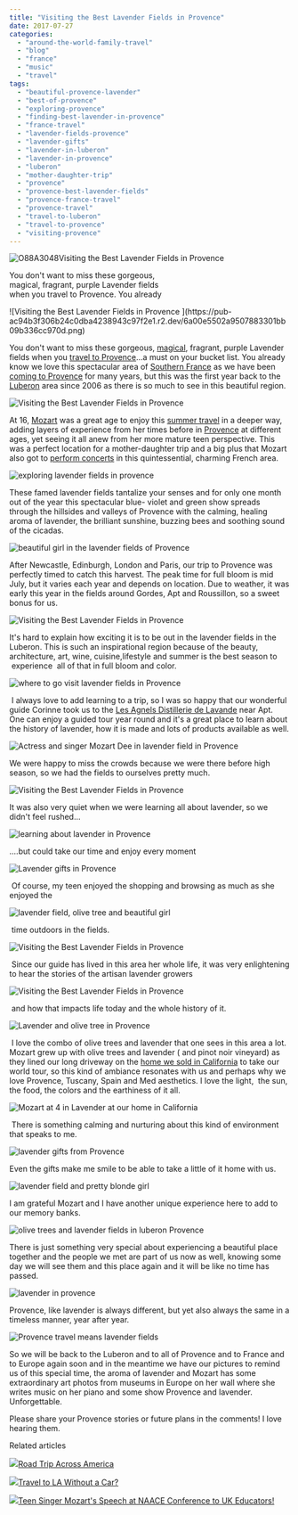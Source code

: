 ```yaml
---
title: "Visiting the Best Lavender Fields in Provence"
date: 2017-07-27
categories: 
  - "around-the-world-family-travel"
  - "blog"
  - "france"
  - "music"
  - "travel"
tags: 
  - "beautiful-provence-lavender"
  - "best-of-provence"
  - "exploring-provence"
  - "finding-best-lavender-in-provence"
  - "france-travel"
  - "lavender-fields-provence"
  - "lavender-gifts"
  - "lavender-in-luberon"
  - "lavender-in-provence"
  - "luberon"
  - "mother-daughter-trip"
  - "provence"
  - "provence-best-lavender-fields"
  - "provence-france-travel"
  - "provence-travel"
  - "travel-to-luberon"
  - "travel-to-provence"
  - "visiting-provence"
---
```


![O88A3048](https://pub-ac94b3f306b24c0dba4238943c97f2e1.r2.dev/6a00e5502a9507883301bb09b3358a970d.jpg)Visiting the Best Lavender Fields in Provence  
  
You don't want to miss these gorgeous,  
magical, fragrant, purple Lavender fields  
when you travel to Provence. You already

<!--more--> ![Visiting the Best Lavender Fields in Provence ](https://pub-ac94b3f306b24c0dba4238943c97f2e1.r2.dev/6a00e5502a9507883301bb09b336cc970d.png)  
  
You don't want to miss these gorgeous, [magical](http://soultravelers3new.local/2010/08/stunning-horses-in-the-camargue-france-family-travel-ideal-vacation-holiday-saintes-maries-de-la-mer.html "Camargue france travel "), fragrant, purple Lavender fields when you [travel to Provence](http://soultravelers3new.local/2012/06/france-with-kids-exploring-provence.html "exploring Provence with kids")...a must on your bucket list. You already know we love this spectacular area of [Southern France](http://soultravelers3new.local/2006/10/good-morning-pr.html "travel to provence ") as we have been [coming to Provence](http://soultravelers3new.local/2010/09/swimming-canoeing-at-pont-du-gard-france-family-travel-adventures-family-friendly-camping-.html "visiting Pont du Gard, France in Provence") for many years, but this was the first year back to the [Luberon](http://soultravelers3new.local/2006/10/loving-luberon.html "travel to Luberon in Provence ") area since 2006 as there is so much to see in this beautiful region. 

![Visiting the Best Lavender Fields in Provence ](https://pub-ac94b3f306b24c0dba4238943c97f2e1.r2.dev/6a00e5502a9507883301bb09b34451970d.png)

At 16, [Mozart](http://soultravelers3new.local/2017/06/mozartignitetour-in-europe-mozart-dees-keynote-speech.html "Mozart Dee singer/songwriter and actress in Europe") was a great age to enjoy this [summer travel](http://soultravelers3new.local/2017/05/best-of-europe-summer-trip-.html#more "best summer travel in Europe ") in a deeper way, adding layers of experience from her times before in [Provence](http://soultravelers3new.local/2012/10/beautiful-provence-tips-and-photo-avignon-france-.html "Provence travel ") at different ages, yet seeing it all anew from her more mature teen perspective. This was a perfect location for a mother-daughter trip and a big plus that Mozart also got to [perform concerts](https://www.instagram.com/p/BVkZdPGHEOb/?taken-by=muzicbymozart "Mozart Dee performing in Provence ") in this quintessential, charming French area. 

![exploring lavender fields in provence ](https://pub-ac94b3f306b24c0dba4238943c97f2e1.r2.dev/6a00e5502a9507883301b7c9100aa2970b.png)

These famed lavender fields tantalize your senses and for only one month out of the year this spectacular blue- violet and green show spreads through the hillsides and valleys of Provence with the calming, healing aroma of lavender, the brilliant sunshine, buzzing bees and soothing sound of the cicadas. 

![beautiful girl in the lavender fields of Provence ](https://pub-ac94b3f306b24c0dba4238943c97f2e1.r2.dev/6a00e5502a9507883301b8d29a5014970c.png)

After Newcastle, Edinburgh, London and Paris, our trip to Provence was perfectly timed to catch this harvest. The peak time for full bloom is mid July, but it varies each year and depends on location. Due to weather, it was early this year in the fields around Gordes, Apt and Roussillon, so a sweet bonus for us. 

![Visiting the Best Lavender Fields in Provence ](https://pub-ac94b3f306b24c0dba4238943c97f2e1.r2.dev/6a00e5502a9507883301bb09b3447e970d.png)

It's hard to explain how exciting it is to be out in the lavender fields in the Luberon. This is such an inspirational region because of the beauty, architecture, art, wine, cuisine,lifestyle and summer is the best season to  experience  all of that in full bloom and color. 

![where to go visit lavender fields in Provence](https://pub-ac94b3f306b24c0dba4238943c97f2e1.r2.dev/6a00e5502a9507883301b8d29a51e8970c.png)

 I always love to add learning to a trip, so I was so happy that our wonderful guide Corinne took us to the [Les Agnels Distillerie de Lavande](http://www.lesagnels.com "les agnels distillerie de lavande ") near Apt. One can enjoy a guided tour year round and it's a great place to learn about the history of lavender, how it is made and lots of products available as well.

![Actress and singer Mozart Dee in lavender field in Provence ](https://pub-ac94b3f306b24c0dba4238943c97f2e1.r2.dev/6a00e5502a9507883301bb09b344ab970d.png)

We were happy to miss the crowds because we were there before high season, so we had the fields to ourselves pretty much. 

![Visiting the Best Lavender Fields in Provence ](https://pub-ac94b3f306b24c0dba4238943c97f2e1.r2.dev/6a00e5502a9507883301bb09b344ba970d.png)

It was also very quiet when we were learning all about lavender, so we didn't feel rushed...

![learning about lavender in Provence ](https://pub-ac94b3f306b24c0dba4238943c97f2e1.r2.dev/6a00e5502a9507883301b8d29a506a970c.png)

....but could take our time and enjoy every moment 

![Lavender gifts in Provence ](https://pub-ac94b3f306b24c0dba4238943c97f2e1.r2.dev/6a00e5502a9507883301bb09b344d6970d.png)

 Of course, my teen enjoyed the shopping and browsing as much as she enjoyed the 

![lavender field, olive tree and beautiful girl ](https://pub-ac94b3f306b24c0dba4238943c97f2e1.r2.dev/6a00e5502a9507883301b7c9100b1c970b.png)

 time outdoors in the fields. 

![Visiting the Best Lavender Fields in Provence ](https://pub-ac94b3f306b24c0dba4238943c97f2e1.r2.dev/6a00e5502a9507883301b7c9100b25970b.png)

 Since our guide has lived in this area her whole life, it was very enlightening to hear the stories of the artisan lavender growers

![Visiting the Best Lavender Fields in Provence ](https://pub-ac94b3f306b24c0dba4238943c97f2e1.r2.dev/6a00e5502a9507883301b8d29a5090970c.png)

 and how that impacts life today and the whole history of it. 

![Lavender and olive tree in Provence ](https://pub-ac94b3f306b24c0dba4238943c97f2e1.r2.dev/6a00e5502a9507883301b8d29a51f6970c.png)

 I love the combo of olive trees and lavender that one sees in this area a lot. Mozart grew up with olive trees and lavender ( and pinot noir vineyard) as they lined our long driveway on the [home we sold in California](http://soultravelers3new.local/2006/08/home-and-hous-1.html "home and houses") to take our world tour, so this kind of ambiance resonates with us and perhaps why we love Provence, Tuscany, Spain and Med aesthetics. I love the light,  the sun, the food, the colors and the earthiness of it all.   
  
![Mozart at 4 in Lavender at our home in California](https://pub-ac94b3f306b24c0dba4238943c97f2e1.r2.dev/6a00e5502a9507883301b7c91005d1970b.png)  
  
 There is something calming and nurturing about this kind of environment that speaks to me.   
  
![lavender gifts from Provence ](https://pub-ac94b3f306b24c0dba4238943c97f2e1.r2.dev/6a00e5502a9507883301b7c9100bbc970b.png)  
  
Even the gifts make me smile to be able to take a little of it home with us.   
  
![lavender field and pretty blonde girl ](https://pub-ac94b3f306b24c0dba4238943c97f2e1.r2.dev/6a00e5502a9507883301b8d29a514d970c.png)  
  
I am grateful Mozart and I have another unique experience here to add to our memory banks.  
  
  
![olive trees and lavender fields in luberon Provence ](https://pub-ac94b3f306b24c0dba4238943c97f2e1.r2.dev/6a00e5502a9507883301b8d29a5160970c.png)  
  
  
There is just something very special about experiencing a beautiful place together and the people we met are part of us now as well, knowing some day we will see them and this place again and it will be like no time has passed.   
  
  
![lavender in provence ](https://pub-ac94b3f306b24c0dba4238943c97f2e1.r2.dev/6a00e5502a9507883301bb09b34613970d.png)  
  
  
Provence, like lavender is always different, but yet also always the same in a timeless manner, year after year.   
  
  
![Provence travel means lavender fields](https://pub-ac94b3f306b24c0dba4238943c97f2e1.r2.dev/6a00e5502a9507883301b8d29a5201970c.png)  
  
  
So we will be back to the Luberon and to all of Provence and to France and to Europe again soon and in the meantime we have our pictures to remind us of this special time, the aroma of lavender and Mozart has some extraordinary art photos from museums in Europe on her wall where she writes music on her piano and some show Provence and lavender. Unforgettable.   
  
Please share your Provence stories or future plans in the comments! I love hearing them.   
  

Related articles

[![](http://i.zemanta.com/354543600_80_80.jpg)](http://soultravelers3new.local/2015/07/road-trip-across-america.html)[Road Trip Across America](http://soultravelers3new.local/2015/07/road-trip-across-america.html)

[![](http://i.zemanta.com/355703992_80_80.jpg)](http://soultravelers3new.local/2015/08/travel-to-la-without-a-car-.html)[Travel to LA Without a Car?](http://soultravelers3new.local/2015/08/travel-to-la-without-a-car-.html)

[![](http://i.zemanta.com/341931598_80_80.jpg)](http://soultravelers3new.local/2015/05/teen-singer-mozarts-speech-at-naace-conference-to-uk-educators.html)[Teen Singer Mozart's Speech at NAACE Conference to UK Educators!](http://soultravelers3new.local/2015/05/teen-singer-mozarts-speech-at-naace-conference-to-uk-educators.html)

